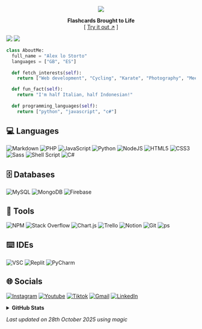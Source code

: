 <div align="center">
  
  [![][logo-url]][repo-url]  
  
  **Flashcards Brought to Life**  
  [ [Try it out ↗︎][repo-url] ]
  
</div>

[![][banner-url]][repo-url]
[![][badges-url]][repo-url]

[logo-url]: https://github.com/alexlostorto/alexlostorto/raw/main/assets/flashi-logo.png
[repo-url]: https://plani.org.uk/
[banner-url]: https://github.com/alexlostorto/alexlostorto/raw/main/assets/flashi-banner.png
[badges-url]: https://github.com/alexlostorto/alexlostorto/raw/main/assets/flashi-specs.png

```python
class AboutMe: 
  full_name = "Alex lo Storto" 
  languages = ["GB", "ES"]
  
  def fetch_interests(self): 
    return ["Web development", "Cycling", "Karate", "Photography", "Meeting people!"]

  def fun_fact(self): 
    return "I'm half Italian, half Indonesian!"
    
  def programming_languages(self): 
    return ["python", "javascript", "c#"]
```

<!-- COLOURS
1: FADAEA
2: F3D0EA
3: EAC6EA
4: E3BCEA
5: DBB2E9
6: D3A8E9
7: CB9FE9
8: C394E8
9: BB8BE8
10: B481E8
11: AB77E8
12: A46DE7
13: 9C63E7
14: 9459E7
15: 8C4FE7
-->

## 💻 Languages
![Markdown](https://img.shields.io/badge/markdown-FADAEA.svg?style=for-the-badge&logo=markdown&logoColor=white) 
![PHP](https://img.shields.io/badge/php-F3D0EA.svg?style=for-the-badge&logo=php&logoColor=white) 
![JavaScript](https://img.shields.io/badge/javascript-EAC6EA.svg?style=for-the-badge&logo=javascript&logoColor=white) 
![Python](https://img.shields.io/badge/python-E3BCEA?style=for-the-badge&logo=python&logoColor=white) 
![NodeJS](https://img.shields.io/badge/node.js-DBB2E9?style=for-the-badge&logo=node.js&logoColor=white) 
![HTML5](https://img.shields.io/badge/html5-D3A8E9.svg?style=for-the-badge&logo=html5&logoColor=white) 
![CSS3](https://img.shields.io/badge/css3-CB9FE9.svg?style=for-the-badge&logo=css3&logoColor=white) 
![Sass](https://img.shields.io/badge/sass-C394E8?style=for-the-badge&logo=python&logoColor=white) 
![Shell Script](https://img.shields.io/badge/shell_script-BB8BE8.svg?style=for-the-badge&logo=gnu-bash&logoColor=white) 
![C#](https://img.shields.io/badge/c%23-B481E8.svg?style=for-the-badge&logo=c-sharp&logoColor=white) 

## 🗄️ **Databases**
![MySQL](https://img.shields.io/badge/mysql-FADAEA.svg?style=for-the-badge&logo=mysql&logoColor=white) 
![MongoDB](https://img.shields.io/badge/MongoDB-F3D0EA.svg?style=for-the-badge&logo=mongodb&logoColor=white) 
![Firebase](https://img.shields.io/badge/Firebase-EAC6EA.svg?style=for-the-badge&logo=Firebase&logoColor=white)

## 🔨 **Tools**
![NPM](https://img.shields.io/badge/NPM-FADAEA.svg?style=for-the-badge&logo=npm&logoColor=white) 
![Stack Overflow](https://img.shields.io/badge/-Stackoverflow-F3D0EA?style=for-the-badge&logo=stack-overflow&logoColor=white) 
![Chart.js](https://img.shields.io/badge/chart.js-EAC6EA.svg?style=for-the-badge&logo=chart.js&logoColor=white) 
![Trello](https://img.shields.io/badge/Trello-E3BCEA.svg?style=for-the-badge&logo=Trello&logoColor=white) 
![Notion](https://img.shields.io/badge/Notion-DBB2E9.svg?style=for-the-badge&logo=notion&logoColor=white) 
![Git](https://img.shields.io/badge/Git-D3A8E9.svg?style=for-the-badge&logo=git&logoColor=white) 
![ps](https://img.shields.io/badge/powershell-C394E8?style=for-the-badge&logo=powershell&logoColor=white)

## ⌨️ **IDEs**
![VSC](https://img.shields.io/badge/Visual_Studio_Code-FADAEA?style=for-the-badge&logo=visual%20studio%20code&logoColor=white) 
![Replit](https://img.shields.io/badge/Replit-F3D0EA?style=for-the-badge&logo=Replit&logoColor=white) 
![PyCharm](https://img.shields.io/badge/pycharm-EAC6EA?style=for-the-badge&logo=pycharm&logoColor=white&color=EAC6EA&labelColor=EAC6EA)

## 🌐 Socials
[![Instagram](https://img.shields.io/badge/Instagram-FADAEA?style=for-the-badge&logo=instagram&logoColor=white)](https://www.instagram.com/alexlostorto/) 
[![Youtube](https://img.shields.io/badge/Youtube-F3D0EA?style=for-the-badge&logo=youtube&logoColor=white)](https://www.youtube.com/@alexlostorto) 
[![Tiktok](https://img.shields.io/badge/Tiktok-EAC6EA?style=for-the-badge&logo=tiktok&logoColor=white)](https://www.tiktok.com/@alexlostorto) 
[![Gmail](https://img.shields.io/badge/Gmail-E3BCEA?style=for-the-badge&logo=gmail&logoColor=white)](mailto:lostorto.business@gmail.com) 
[![LinkedIn](https://img.shields.io/badge/LinkedIn-DBB2E9?style=for-the-badge&logo=linkedin&logoColor=white)](https://www.linkedin.com/in/alex-lo-storto-88796a257/)

<details>
  <summary>
      <b>GitHub Stats</b>
  </summary>
  <p align="center">
    <img height="210" src="https://github-profile-trophy.vercel.app/?username=alexlostorto&theme=vision-friendly-dark&rank=-C,-B" />
    <img height="210" src="https://github-readme-stats-alexlostorto.vercel.app/api/top-langs?username=alexlostorto&count_private=true&langs_count=15&theme=vision-friendly-dark&include_all_commits=true&count_private=true&layout=compact&show"/>
    <img height="210" src="https://gh-md-stats.vercel.app/api?username=alexlostorto&theme=vision-friendly-dark&count_private=true&show_icons=true&include_all_commits=true" />
    <img height="210" src="https://github-readme-streak-stats.herokuapp.com/?user=alexlostorto&theme=vision-friendly-dark" />
  </p>
</details>

  
<!-- Last updated on Tue Oct 28 2025 01:01:30 GMT+0000 (Coordinated Universal Time) ;-;-->
<i>Last updated on 28th October 2025 using magic</i>